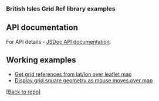 ### British Isles Grid Ref library examples

## API documentation
For API details - [JSDoc API documentation](https://biologicalrecordscentre.github.io/brc-atlas-bigr/api/).

## Working examples
- [Get grid references from lat/lon over leaflet map](example-1.html)
- [Display grid square geometry as mouse moves over map](example-2.html)

[[Back to repo]](https://github.com/BiologicalRecordsCentre/brc-atlas-bigr)